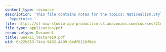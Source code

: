 ```yaml
---
content_type: resource
description: 'This file contains notes for the topics: Nationalism,Style Characteristics,
  Repertoire.'
file: https://ol-ocw-studio-app-production.s3.amazonaws.com/courses/21m-011-introduction-to-western-music-spring-2006/6c22b65374ce9402449964df612bf0eb_week11_lecture10.pdf
file_type: application/pdf
resourcetype: Document
title: week11_lecture10.pdf
uid: 6c22b653-74ce-9402-4499-64df612bf0eb
---
```

